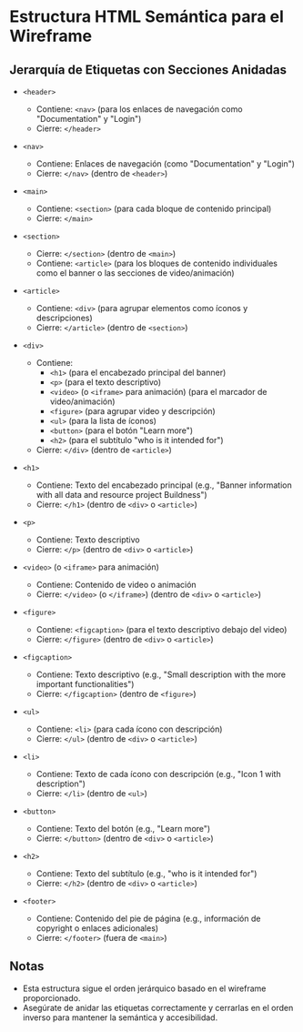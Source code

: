 # Estructura HTML Semántica para el Wireframe

## Jerarquía de Etiquetas con Secciones Anidadas

- `<header>`
  - Contiene: `<nav>` (para los enlaces de navegación como "Documentation" y "Login")
  - Cierre: `</header>`

- `<nav>`
  - Contiene: Enlaces de navegación (como "Documentation" y "Login")
  - Cierre: `</nav>` (dentro de `<header>`)

- `<main>`
  - Contiene: `<section>` (para cada bloque de contenido principal)
  - Cierre: `</main>`

- `<section>`
  - Cierre: `</section>` (dentro de `<main>`)
  - Contiene: `<article>` (para los bloques de contenido individuales como el banner o las secciones de video/animación)

- `<article>`
  - Contiene: `<div>` (para agrupar elementos como íconos y descripciones)
  - Cierre: `</article>` (dentro de `<section>`)

- `<div>`
  - Contiene: 
    - `<h1>` (para el encabezado principal del banner)
    - `<p>` (para el texto descriptivo)
    - `<video>` (o `<iframe>` para animación) (para el marcador de video/animación)
    - `<figure>` (para agrupar video y descripción)
    - `<ul>` (para la lista de íconos)
    - `<button>` (para el botón "Learn more")
    - `<h2>` (para el subtítulo "who is it intended for")
  - Cierre: `</div>` (dentro de `<article>`)

- `<h1>`
  - Contiene: Texto del encabezado principal (e.g., "Banner information with all data and resource project Buildness")
  - Cierre: `</h1>` (dentro de `<div>` o `<article>`)

- `<p>`
  - Contiene: Texto descriptivo
  - Cierre: `</p>` (dentro de `<div>` o `<article>`)

- `<video>` (o `<iframe>` para animación)
  - Contiene: Contenido de video o animación
  - Cierre: `</video>` (o `</iframe>`) (dentro de `<div>` o `<article>`)

- `<figure>`
  - Contiene: `<figcaption>` (para el texto descriptivo debajo del video)
  - Cierre: `</figure>` (dentro de `<div>` o `<article>`)

- `<figcaption>`
  - Contiene: Texto descriptivo (e.g., "Small description with the more important functionalities")
  - Cierre: `</figcaption>` (dentro de `<figure>`)

- `<ul>`
  - Contiene: `<li>` (para cada ícono con descripción)
  - Cierre: `</ul>` (dentro de `<div>` o `<article>`)

- `<li>`
  - Contiene: Texto de cada ícono con descripción (e.g., "Icon 1 with description")
  - Cierre: `</li>` (dentro de `<ul>`)

- `<button>`
  - Contiene: Texto del botón (e.g., "Learn more")
  - Cierre: `</button>` (dentro de `<div>` o `<article>`)

- `<h2>`
  - Contiene: Texto del subtítulo (e.g., "who is it intended for")
  - Cierre: `</h2>` (dentro de `<div>` o `<article>`)

- `<footer>`
  - Contiene: Contenido del pie de página (e.g., información de copyright o enlaces adicionales)
  - Cierre: `</footer>` (fuera de `<main>`)

## Notas
- Esta estructura sigue el orden jerárquico basado en el wireframe proporcionado.
- Asegúrate de anidar las etiquetas correctamente y cerrarlas en el orden inverso para mantener la semántica y accesibilidad.